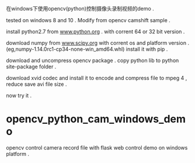 在windows下使用opencv(python)控制摄像头录制视频的demo . 

tested on windows 8 and 10 . Modify from opencv camshift sample . 

install python2.7 from www.python.org . with corrent 64 or 32 bit version .

download numpy from www.scipy.org with corrent os and platform version  . (eg,numpy-1.14.0rc1-cp34-none-win_amd64.whl) install it with pip .

download and uncompress opencv package  .  copy python lib to python site-package folder .

download xvid codec  and install it  to  encode and compress file to mpeg 4 , reduce save  avi file size .   

now try it . 


# opencv_python_cam_windows_demo
opencv control camera record file with flask web control demo on windows platform .

